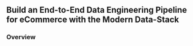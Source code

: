 ## Build an End-to-End Data Engineering Pipeline for eCommerce with the Modern Data-Stack

### Overview
<!-- ![DE eCommerce Diagram](de-ecommerce.png) -->
